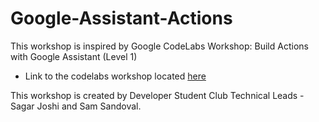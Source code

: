 # Google-Assistant-Actions
This workshop is inspired by Google CodeLabs Workshop: Build Actions with Google Assistant (Level 1)
- Link to the codelabs workshop located [here](https://codelabs.developers.google.com/codelabs/actions-builder-1?hl=en&continue=https%3A%2F%2Fcodelabs.developers.google.com%2F#0)


This workshop is created by Developer Student Club Technical Leads - Sagar Joshi and Sam Sandoval.

